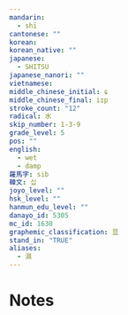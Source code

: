 ```yaml
---
mandarin:
  - shī
cantonese: ""
korean:
korean_native: ""
japanese:
  - SHITSU
japanese_nanori: ""
vietnamese:
middle_chinese_initial: ɕ
middle_chinese_final: iɪp
stroke_count: "12"
radical: 水
skip_number: 1-3-9
grade_level: 5
pos: ""
english:
  - wet
  - damp
羅馬字: sib
韓文: 십
joyo_level: ""
hsk_level: ""
hanmun_edu_level: ""
danayo_id: 5305
mc_id: 1630
graphemic_classification: 显
stand_in: "TRUE"
aliases:
  - 濕
---
```


# Notes
